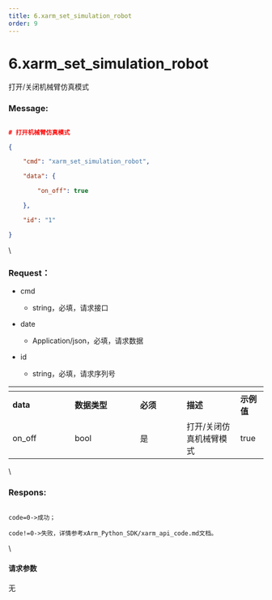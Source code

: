 ```yaml
---
title: 6.xarm_set_simulation_robot
order: 9
---
```

# 6.xarm\_set\_simulation\_robot





打开/关闭机械臂仿真模式



### Message:   



```json

# 打开机械臂仿真模式

{

    "cmd": "xarm_set_simulation_robot",

    "data": {

        "on_off": true

    },

    "id": "1"

}

```



\





### Request：  



* cmd

  * string，必填，请求接口

* date

  * Application/json，必填，请求数据

* id

  * string，必填，请求序列号



<table data-header-hidden><thead><tr><th width="107"></th><th width="113"></th><th width="76"></th><th></th><th></th></tr></thead><tbody><tr><td><strong>data</strong></td><td><strong>数据类型</strong></td><td><strong>必须</strong></td><td><strong>描述</strong></td><td><strong>示例值</strong></td></tr><tr><td>on_off</td><td>bool</td><td>是</td><td>打开/关闭仿真机械臂模式</td><td>true</td></tr></tbody></table>



\





### Respons:  



```

code=0->成功；

code!=0->失败，详情参考xArm_Python_SDK/xarm_api_code.md文档。

```



\





#### 请求参数



无
